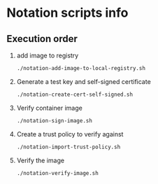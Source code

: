 # Notation scripts info

## Execution order

1. add image to registry

    ```bash
    ./notation-add-image-to-local-registry.sh
    ```

2. Generate a test key and self-signed certificate

    ```bash
    ./notation-create-cert-self-signed.sh
    ```

3. Verify container image

    ```bash
    ./notation-sign-image.sh
    ```

4. Create a trust policy to verify against

    ```bash
    ./notation-import-trust-policy.sh
    ```

5. Verify the image

    ```bash
    ./notation-verify-image.sh
    ```
